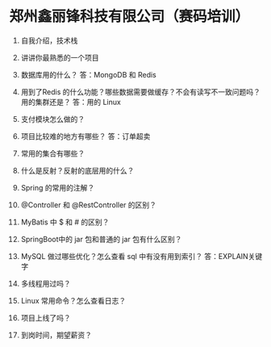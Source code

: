 # 郑州鑫丽锋科技有限公司（赛码培训）
1. 自我介绍，技术栈

2. 讲讲你最熟悉的一个项目

3. 数据库用的什么？
    答：MongoDB 和 Redis
4. 用到了Redis 的什么功能？哪些数据需要做缓存？不会有读写不一致问题吗？用的集群还是？
    答：用的 Linux
5. 支付模块怎么做的？

6. 项目比较难的地方有哪些？
    答：订单超卖
7. 常用的集合有哪些？

8. 什么是反射？反射的底层用的什么？

9. Spring 的常用的注解？

10. @Controller 和 @RestController 的区别？

11. MyBatis 中 $ 和 # 的区别？

12. SpringBoot中的 jar 包和普通的 jar 包有什么区别？

13. MySQL 做过哪些优化？怎么查看 sql 中有没有用到索引？
    答：EXPLAIN关键字
15. 多线程用过吗？

16. Linux 常用命令？怎么查看日志？

17. 项目上线了吗？

18. 到岗时间，期望薪资？
